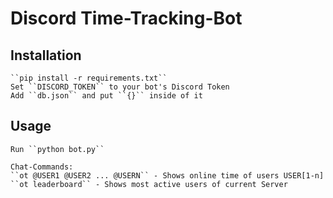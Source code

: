 # Discord Time-Tracking-Bot
## Installation
    ``pip install -r requirements.txt``
    Set ``DISCORD_TOKEN`` to your bot's Discord Token
    Add ``db.json`` and put ``{}`` inside of it
## Usage
    Run ``python bot.py``

    Chat-Commands:
    ``ot @USER1 @USER2 ... @USERN`` - Shows online time of users USER[1-n]
    ``ot leaderboard`` - Shows most active users of current Server

